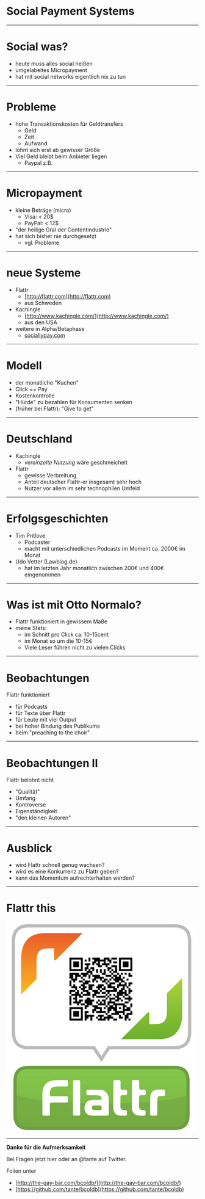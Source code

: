 # Social Payment Systems
---
# Social was?

* heute muss alles social heißen
* umgelabeltes Micropayment
* hat mit social networks eigentlich nix zu tun

---
# Probleme

* hohe Transaktionskosten für Geldtransfers
    * Geld
    * Zeit
    * Aufwand
* lohnt sich erst ab gewisser Größe
* Viel Geld bleibt beim Anbieter liegen
    * Paypal z.B.
---
# Micropayment

* kleine Beträge (micro)
    * Visa: < 20$
    * PayPal: < 12$
* "der heilige Gral der Contentindustrie"
* hat sich bisher nie durchgesetzt
    * vgl. Probleme

---
# neue Systeme

* Flattr
    * [http://flattr.com](http://flattr.com)
    * aus Schweden
* Kachingle
    * [http://www.kachingle.com/](http://www.kachingle.com/)
    * aus den USA
* weitere in Alpha/Betaphase
    * [sociallypay.com](http://sociallypay.com/index.html)
---
# Modell

* der monatliche "Kuchen"
* Click == Pay
* Kostenkontrolle
* "Hürde" zu bezahlen für Konsumenten senken
* (früher bei Flattr): "Give to get"

---
# Deutschland

* Kachingle 
    * *vereinzelte Nutzung* wäre geschmeichelt
* Flattr
    * gewisse Verbreitung
    * Anteil deutscher Flattr-er insgesamt sehr hoch
    * Nutzer vor allem im sehr technophilen Umfeld
---
# Erfolgsgeschichten

* Tim Pritlove
    * Podcaster
    * macht mit unterschiedlichen Podcasts im Moment ca. 2000€ im Monat
* Udo Vetter (Lawblog.de)
    * hat im letzten Jahr monatlich zwischen 200€ und 400€ eingenommen
---
# Was ist mit Otto Normalo?

* Flattr funktioniert in gewissem Maße
* meine Stats:
    * im Schnitt pro Click ca. 10-15cent
    * im Monat so um die 10-15€
    * Viele Leser führen nicht zu vielen Clicks
---
# Beobachtungen

Flattr funktioniert 

* für Podcasts 
* für Texte über Flattr
* für Leute mit viel Output
* bei hoher Bindung des Publikums
* beim "preaching to the choir"

---
# Beobachtungen II

Flattr belohnt nicht

* "Qualität"
* Umfang 
* Kontroverse
* Eigenständigkeit
* "den kleinen Autoren"

---
# Ausblick

* wird Flattr schnell genug wachsen?
* wird es eine Konkurrenz zu Flattr geben?
* kann das Momentum aufrechterhalten werden?

---
# Flattr this 
![qr-code](images/flattrqrcode.png)

---
**Danke für die Aufmerksamkeit**

Bei Fragen jetzt hier oder an @tante auf Twitter.

Folien unter 

* [http://the-gay-bar.com/bcoldb/](http://the-gay-bar.com/bcoldb/)
* [https://github.com/tante/bcoldb](https://github.com/tante/bcoldb)

